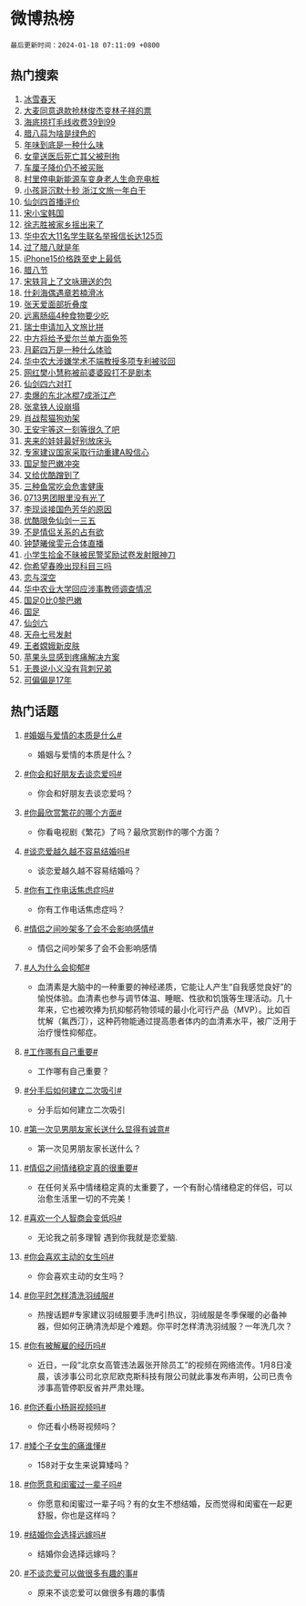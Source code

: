 # 微博热榜

`最后更新时间：2024-01-18 07:11:09 +0800`

## 热门搜索

1. [冰雪春天](https://m.weibo.cn/search?containerid=100103type%3D1%26t%3D10%26q%3D%23%E5%86%B0%E9%9B%AA%E6%98%A5%E5%A4%A9%23&stream_entry_id=51&isnewpage=1&extparam=seat%3D1%26filter_type%3Drealtimehot%26c_type%3D51%26dgr%3D0%26q%3D%2523%25E5%2586%25B0%25E9%259B%25AA%25E6%2598%25A5%25E5%25A4%25A9%2523%26cate%3D10103%26stream_entry_id%3D51%26pos%3D0%26display_time%3D1705533068%26pre_seqid%3D1705533068272011445176)
1. [大麦同意退款抢林俊杰变林子祥的票](https://m.weibo.cn/search?containerid=100103type%3D1%26t%3D10%26q%3D%23%E5%A4%A7%E9%BA%A6%E5%90%8C%E6%84%8F%E9%80%80%E6%AC%BE%E6%8A%A2%E6%9E%97%E4%BF%8A%E6%9D%B0%E5%8F%98%E6%9E%97%E5%AD%90%E7%A5%A5%E7%9A%84%E7%A5%A8%23&stream_entry_id=31&isnewpage=1&extparam=seat%3D1%26filter_type%3Drealtimehot%26band_rank%3D1%26dgr%3D0%26pos%3D0%26realpos%3D1%26c_type%3D31%26q%3D%2523%25E5%25A4%25A7%25E9%25BA%25A6%25E5%2590%258C%25E6%2584%258F%25E9%2580%2580%25E6%25AC%25BE%25E6%258A%25A2%25E6%259E%2597%25E4%25BF%258A%25E6%259D%25B0%25E5%258F%2598%25E6%259E%2597%25E5%25AD%2590%25E7%25A5%25A5%25E7%259A%2584%25E7%25A5%25A8%2523%26stream_entry_id%3D31%26cate%3D5001%26lcate%3D5001%26flag%3D2%26display_time%3D1705533068%26pre_seqid%3D1705533068272011445176)
1. [海底捞打毛线收费39到99](https://m.weibo.cn/search?containerid=100103type%3D1%26t%3D10%26q%3D%23%E6%B5%B7%E5%BA%95%E6%8D%9E%E6%89%93%E6%AF%9B%E7%BA%BF%E6%94%B6%E8%B4%B939%E5%88%B099%23&stream_entry_id=31&isnewpage=1&extparam=seat%3D1%26filter_type%3Drealtimehot%26band_rank%3D2%26dgr%3D0%26pos%3D1%26realpos%3D2%26c_type%3D31%26q%3D%2523%25E6%25B5%25B7%25E5%25BA%2595%25E6%258D%259E%25E6%2589%2593%25E6%25AF%259B%25E7%25BA%25BF%25E6%2594%25B6%25E8%25B4%25B939%25E5%2588%25B099%2523%26stream_entry_id%3D31%26cate%3D5001%26lcate%3D5001%26flag%3D2%26display_time%3D1705533068%26pre_seqid%3D1705533068272011445176)
1. [腊八蒜为啥是绿色的](https://m.weibo.cn/search?containerid=100103type%3D1%26t%3D10%26q%3D%23%E8%85%8A%E5%85%AB%E8%92%9C%E4%B8%BA%E5%95%A5%E6%98%AF%E7%BB%BF%E8%89%B2%E7%9A%84%23&stream_entry_id=31&isnewpage=1&extparam=seat%3D1%26filter_type%3Drealtimehot%26band_rank%3D3%26dgr%3D0%26pos%3D2%26realpos%3D3%26c_type%3D31%26q%3D%2523%25E8%2585%258A%25E5%2585%25AB%25E8%2592%259C%25E4%25B8%25BA%25E5%2595%25A5%25E6%2598%25AF%25E7%25BB%25BF%25E8%2589%25B2%25E7%259A%2584%2523%26stream_entry_id%3D31%26cate%3D5001%26lcate%3D5001%26flag%3D0%26display_time%3D1705533068%26pre_seqid%3D1705533068272011445176)
1. [年味到底是一种什么味](https://m.weibo.cn/search?containerid=100103type%3D1%26t%3D10%26q%3D%23%E5%B9%B4%E5%91%B3%E5%88%B0%E5%BA%95%E6%98%AF%E4%B8%80%E7%A7%8D%E4%BB%80%E4%B9%88%E5%91%B3%23&stream_entry_id=31&isnewpage=1&extparam=seat%3D1%26filter_type%3Drealtimehot%26band_rank%3D4%26dgr%3D0%26is_ad_pos%3D1%26pos%3D3%26c_type%3D31%26adid%3D219254%26topic_ad%3D1%26stream_entry_id%3D31%26cate%3D5001%26lcate%3D5001%26q%3D%2523%25E5%25B9%25B4%25E5%2591%25B3%25E5%2588%25B0%25E5%25BA%2595%25E6%2598%25AF%25E4%25B8%2580%25E7%25A7%258D%25E4%25BB%2580%25E4%25B9%2588%25E5%2591%25B3%2523%26display_time%3D1705533068%26pre_seqid%3D1705533068272011445176)
1. [女童送医后死亡其父被刑拘](https://m.weibo.cn/search?containerid=100103type%3D1%26t%3D10%26q%3D%23%E5%A5%B3%E7%AB%A5%E9%80%81%E5%8C%BB%E5%90%8E%E6%AD%BB%E4%BA%A1%E5%85%B6%E7%88%B6%E8%A2%AB%E5%88%91%E6%8B%98%23&stream_entry_id=31&isnewpage=1&extparam=seat%3D1%26filter_type%3Drealtimehot%26band_rank%3D4%26dgr%3D0%26pos%3D4%26realpos%3D4%26c_type%3D31%26q%3D%2523%25E5%25A5%25B3%25E7%25AB%25A5%25E9%2580%2581%25E5%258C%25BB%25E5%2590%258E%25E6%25AD%25BB%25E4%25BA%25A1%25E5%2585%25B6%25E7%2588%25B6%25E8%25A2%25AB%25E5%2588%2591%25E6%258B%2598%2523%26stream_entry_id%3D31%26cate%3D5001%26lcate%3D5001%26flag%3D2%26display_time%3D1705533068%26pre_seqid%3D1705533068272011445176)
1. [车厘子降价仍不被买账](https://m.weibo.cn/search?containerid=100103type%3D1%26t%3D10%26q%3D%23%E8%BD%A6%E5%8E%98%E5%AD%90%E9%99%8D%E4%BB%B7%E4%BB%8D%E4%B8%8D%E8%A2%AB%E4%B9%B0%E8%B4%A6%23&stream_entry_id=31&isnewpage=1&extparam=seat%3D1%26filter_type%3Drealtimehot%26band_rank%3D5%26dgr%3D0%26pos%3D5%26realpos%3D5%26c_type%3D31%26q%3D%2523%25E8%25BD%25A6%25E5%258E%2598%25E5%25AD%2590%25E9%2599%258D%25E4%25BB%25B7%25E4%25BB%258D%25E4%25B8%258D%25E8%25A2%25AB%25E4%25B9%25B0%25E8%25B4%25A6%2523%26stream_entry_id%3D31%26cate%3D5001%26lcate%3D5001%26flag%3D2%26display_time%3D1705533068%26pre_seqid%3D1705533068272011445176)
1. [村里停电新能源车变身老人生命充电桩](https://m.weibo.cn/search?containerid=100103type%3D1%26t%3D10%26q%3D%23%E6%9D%91%E9%87%8C%E5%81%9C%E7%94%B5%E6%96%B0%E8%83%BD%E6%BA%90%E8%BD%A6%E5%8F%98%E8%BA%AB%E8%80%81%E4%BA%BA%E7%94%9F%E5%91%BD%E5%85%85%E7%94%B5%E6%A1%A9%23&stream_entry_id=31&isnewpage=1&extparam=seat%3D1%26filter_type%3Drealtimehot%26band_rank%3D6%26dgr%3D0%26pos%3D6%26realpos%3D6%26c_type%3D31%26q%3D%2523%25E6%259D%2591%25E9%2587%258C%25E5%2581%259C%25E7%2594%25B5%25E6%2596%25B0%25E8%2583%25BD%25E6%25BA%2590%25E8%25BD%25A6%25E5%258F%2598%25E8%25BA%25AB%25E8%2580%2581%25E4%25BA%25BA%25E7%2594%259F%25E5%2591%25BD%25E5%2585%2585%25E7%2594%25B5%25E6%25A1%25A9%2523%26stream_entry_id%3D31%26cate%3D5001%26lcate%3D5001%26flag%3D32768%26display_time%3D1705533068%26pre_seqid%3D1705533068272011445176)
1. [小孩哥沉默十秒 浙江文旅一年白干](https://m.weibo.cn/search?containerid=100103type%3D1%26t%3D10%26q%3D%E5%B0%8F%E5%AD%A9%E5%93%A5%E6%B2%89%E9%BB%98%E5%8D%81%E7%A7%92+%E6%B5%99%E6%B1%9F%E6%96%87%E6%97%85%E4%B8%80%E5%B9%B4%E7%99%BD%E5%B9%B2&stream_entry_id=31&isnewpage=1&extparam=seat%3D1%26filter_type%3Drealtimehot%26band_rank%3D7%26dgr%3D0%26pos%3D7%26realpos%3D7%26c_type%3D31%26q%3D%25E5%25B0%258F%25E5%25AD%25A9%25E5%2593%25A5%25E6%25B2%2589%25E9%25BB%2598%25E5%258D%2581%25E7%25A7%2592%2520%25E6%25B5%2599%25E6%25B1%259F%25E6%2596%2587%25E6%2597%2585%25E4%25B8%2580%25E5%25B9%25B4%25E7%2599%25BD%25E5%25B9%25B2%26stream_entry_id%3D31%26cate%3D5001%26lcate%3D5001%26flag%3D16%26display_time%3D1705533068%26pre_seqid%3D1705533068272011445176)
1. [仙剑四首播评价](https://m.weibo.cn/search?containerid=100103type%3D1%26t%3D10%26q%3D%E4%BB%99%E5%89%91%E5%9B%9B%E9%A6%96%E6%92%AD%E8%AF%84%E4%BB%B7&stream_entry_id=31&isnewpage=1&extparam=seat%3D1%26filter_type%3Drealtimehot%26band_rank%3D8%26dgr%3D0%26pos%3D8%26realpos%3D8%26c_type%3D31%26q%3D%25E4%25BB%2599%25E5%2589%2591%25E5%259B%259B%25E9%25A6%2596%25E6%2592%25AD%25E8%25AF%2584%25E4%25BB%25B7%26stream_entry_id%3D31%26cate%3D5001%26lcate%3D5001%26flag%3D2%26display_time%3D1705533068%26pre_seqid%3D1705533068272011445176)
1. [宋小宝韩国](https://m.weibo.cn/search?containerid=100103type%3D1%26t%3D10%26q%3D%E5%AE%8B%E5%B0%8F%E5%AE%9D%E9%9F%A9%E5%9B%BD&stream_entry_id=31&isnewpage=1&extparam=seat%3D1%26filter_type%3Drealtimehot%26band_rank%3D9%26dgr%3D0%26pos%3D9%26realpos%3D9%26c_type%3D31%26q%3D%25E5%25AE%258B%25E5%25B0%258F%25E5%25AE%259D%25E9%259F%25A9%25E5%259B%25BD%26stream_entry_id%3D31%26cate%3D5001%26lcate%3D5001%26flag%3D2%26display_time%3D1705533068%26pre_seqid%3D1705533068272011445176)
1. [徐志胜被家乡摇出来了](https://m.weibo.cn/search?containerid=100103type%3D1%26t%3D10%26q%3D%23%E5%BE%90%E5%BF%97%E8%83%9C%E8%A2%AB%E5%AE%B6%E4%B9%A1%E6%91%87%E5%87%BA%E6%9D%A5%E4%BA%86%23&stream_entry_id=31&isnewpage=1&extparam=seat%3D1%26filter_type%3Drealtimehot%26band_rank%3D10%26dgr%3D0%26pos%3D10%26realpos%3D10%26c_type%3D31%26q%3D%2523%25E5%25BE%2590%25E5%25BF%2597%25E8%2583%259C%25E8%25A2%25AB%25E5%25AE%25B6%25E4%25B9%25A1%25E6%2591%2587%25E5%2587%25BA%25E6%259D%25A5%25E4%25BA%2586%2523%26stream_entry_id%3D31%26cate%3D5001%26lcate%3D5001%26flag%3D32768%26display_time%3D1705533068%26pre_seqid%3D1705533068272011445176)
1. [华中农大11名学生联名举报信长达125页](https://m.weibo.cn/search?containerid=100103type%3D1%26t%3D10%26q%3D%23%E5%8D%8E%E4%B8%AD%E5%86%9C%E5%A4%A711%E5%90%8D%E5%AD%A6%E7%94%9F%E8%81%94%E5%90%8D%E4%B8%BE%E6%8A%A5%E4%BF%A1%E9%95%BF%E8%BE%BE125%E9%A1%B5%23&stream_entry_id=31&isnewpage=1&extparam=seat%3D1%26filter_type%3Drealtimehot%26band_rank%3D11%26dgr%3D0%26pos%3D11%26realpos%3D11%26c_type%3D31%26q%3D%2523%25E5%258D%258E%25E4%25B8%25AD%25E5%2586%259C%25E5%25A4%25A711%25E5%2590%258D%25E5%25AD%25A6%25E7%2594%259F%25E8%2581%2594%25E5%2590%258D%25E4%25B8%25BE%25E6%258A%25A5%25E4%25BF%25A1%25E9%2595%25BF%25E8%25BE%25BE125%25E9%25A1%25B5%2523%26stream_entry_id%3D31%26cate%3D5001%26lcate%3D5001%26flag%3D2%26display_time%3D1705533068%26pre_seqid%3D1705533068272011445176)
1. [过了腊八就是年](https://m.weibo.cn/search?containerid=100103type%3D1%26t%3D10%26q%3D%23%E8%BF%87%E4%BA%86%E8%85%8A%E5%85%AB%E5%B0%B1%E6%98%AF%E5%B9%B4%23&stream_entry_id=31&isnewpage=1&extparam=seat%3D1%26filter_type%3Drealtimehot%26band_rank%3D12%26dgr%3D0%26pos%3D12%26realpos%3D12%26c_type%3D31%26q%3D%2523%25E8%25BF%2587%25E4%25BA%2586%25E8%2585%258A%25E5%2585%25AB%25E5%25B0%25B1%25E6%2598%25AF%25E5%25B9%25B4%2523%26stream_entry_id%3D31%26cate%3D5001%26lcate%3D5001%26flag%3D1%26display_time%3D1705533068%26pre_seqid%3D1705533068272011445176)
1. [iPhone15价格跌至史上最低](https://m.weibo.cn/search?containerid=100103type%3D1%26t%3D10%26q%3D%23iPhone15%E4%BB%B7%E6%A0%BC%E8%B7%8C%E8%87%B3%E5%8F%B2%E4%B8%8A%E6%9C%80%E4%BD%8E%23&stream_entry_id=31&isnewpage=1&extparam=seat%3D1%26filter_type%3Drealtimehot%26band_rank%3D13%26dgr%3D0%26pos%3D13%26realpos%3D13%26c_type%3D31%26q%3D%2523iPhone15%25E4%25BB%25B7%25E6%25A0%25BC%25E8%25B7%258C%25E8%2587%25B3%25E5%258F%25B2%25E4%25B8%258A%25E6%259C%2580%25E4%25BD%258E%2523%26stream_entry_id%3D31%26cate%3D5001%26lcate%3D5001%26flag%3D0%26display_time%3D1705533068%26pre_seqid%3D1705533068272011445176)
1. [腊八节](https://m.weibo.cn/search?containerid=100103type%3D1%26t%3D10%26q%3D%23%E8%85%8A%E5%85%AB%E8%8A%82%23&stream_entry_id=31&isnewpage=1&extparam=seat%3D1%26filter_type%3Drealtimehot%26band_rank%3D14%26dgr%3D0%26pos%3D14%26realpos%3D14%26c_type%3D31%26q%3D%2523%25E8%2585%258A%25E5%2585%25AB%25E8%258A%2582%2523%26stream_entry_id%3D31%26cate%3D5001%26lcate%3D5001%26flag%3D1%26display_time%3D1705533068%26pre_seqid%3D1705533068272011445176)
1. [宋轶背上了文咏珊送的包](https://m.weibo.cn/search?containerid=100103type%3D1%26t%3D10%26q%3D%23%E5%AE%8B%E8%BD%B6%E8%83%8C%E4%B8%8A%E4%BA%86%E6%96%87%E5%92%8F%E7%8F%8A%E9%80%81%E7%9A%84%E5%8C%85%23&stream_entry_id=31&isnewpage=1&extparam=seat%3D1%26filter_type%3Drealtimehot%26band_rank%3D15%26dgr%3D0%26pos%3D15%26realpos%3D15%26c_type%3D31%26q%3D%2523%25E5%25AE%258B%25E8%25BD%25B6%25E8%2583%258C%25E4%25B8%258A%25E4%25BA%2586%25E6%2596%2587%25E5%2592%258F%25E7%258F%258A%25E9%2580%2581%25E7%259A%2584%25E5%258C%2585%2523%26stream_entry_id%3D31%26cate%3D5001%26lcate%3D5001%26flag%3D2%26display_time%3D1705533068%26pre_seqid%3D1705533068272011445176)
1. [什刹海偶遇章若楠滑冰](https://m.weibo.cn/search?containerid=100103type%3D1%26t%3D10%26q%3D%23%E4%BB%80%E5%88%B9%E6%B5%B7%E5%81%B6%E9%81%87%E7%AB%A0%E8%8B%A5%E6%A5%A0%E6%BB%91%E5%86%B0%23&stream_entry_id=31&isnewpage=1&extparam=seat%3D1%26filter_type%3Drealtimehot%26band_rank%3D16%26dgr%3D0%26pos%3D16%26realpos%3D16%26c_type%3D31%26q%3D%2523%25E4%25BB%2580%25E5%2588%25B9%25E6%25B5%25B7%25E5%2581%25B6%25E9%2581%2587%25E7%25AB%25A0%25E8%258B%25A5%25E6%25A5%25A0%25E6%25BB%2591%25E5%2586%25B0%2523%26stream_entry_id%3D31%26cate%3D5001%26lcate%3D5001%26flag%3D2%26display_time%3D1705533068%26pre_seqid%3D1705533068272011445176)
1. [张天爱面部折叠度](https://m.weibo.cn/search?containerid=100103type%3D1%26t%3D10%26q%3D%23%E5%BC%A0%E5%A4%A9%E7%88%B1%E9%9D%A2%E9%83%A8%E6%8A%98%E5%8F%A0%E5%BA%A6%23&stream_entry_id=31&isnewpage=1&extparam=seat%3D1%26filter_type%3Drealtimehot%26band_rank%3D17%26dgr%3D0%26pos%3D17%26realpos%3D17%26c_type%3D31%26q%3D%2523%25E5%25BC%25A0%25E5%25A4%25A9%25E7%2588%25B1%25E9%259D%25A2%25E9%2583%25A8%25E6%258A%2598%25E5%258F%25A0%25E5%25BA%25A6%2523%26stream_entry_id%3D31%26cate%3D5001%26lcate%3D5001%26flag%3D2%26display_time%3D1705533068%26pre_seqid%3D1705533068272011445176)
1. [远离肠癌4种食物要少吃](https://m.weibo.cn/search?containerid=100103type%3D1%26t%3D10%26q%3D%23%E8%BF%9C%E7%A6%BB%E8%82%A0%E7%99%8C4%E7%A7%8D%E9%A3%9F%E7%89%A9%E8%A6%81%E5%B0%91%E5%90%83%23&stream_entry_id=31&isnewpage=1&extparam=seat%3D1%26filter_type%3Drealtimehot%26band_rank%3D18%26dgr%3D0%26pos%3D18%26realpos%3D18%26c_type%3D31%26q%3D%2523%25E8%25BF%259C%25E7%25A6%25BB%25E8%2582%25A0%25E7%2599%258C4%25E7%25A7%258D%25E9%25A3%259F%25E7%2589%25A9%25E8%25A6%2581%25E5%25B0%2591%25E5%2590%2583%2523%26stream_entry_id%3D31%26cate%3D5001%26lcate%3D5001%26flag%3D0%26display_time%3D1705533068%26pre_seqid%3D1705533068272011445176)
1. [瑞士申请加入文旅比拼](https://m.weibo.cn/search?containerid=100103type%3D1%26t%3D10%26q%3D%23%E7%91%9E%E5%A3%AB%E7%94%B3%E8%AF%B7%E5%8A%A0%E5%85%A5%E6%96%87%E6%97%85%E6%AF%94%E6%8B%BC%23&stream_entry_id=31&isnewpage=1&extparam=seat%3D1%26filter_type%3Drealtimehot%26band_rank%3D19%26dgr%3D0%26pos%3D19%26realpos%3D19%26c_type%3D31%26q%3D%2523%25E7%2591%259E%25E5%25A3%25AB%25E7%2594%25B3%25E8%25AF%25B7%25E5%258A%25A0%25E5%2585%25A5%25E6%2596%2587%25E6%2597%2585%25E6%25AF%2594%25E6%258B%25BC%2523%26stream_entry_id%3D31%26cate%3D5001%26lcate%3D5001%26flag%3D1%26display_time%3D1705533068%26pre_seqid%3D1705533068272011445176)
1. [中方将给予爱尔兰单方面免签](https://m.weibo.cn/search?containerid=100103type%3D1%26t%3D10%26q%3D%23%E4%B8%AD%E6%96%B9%E5%B0%86%E7%BB%99%E4%BA%88%E7%88%B1%E5%B0%94%E5%85%B0%E5%8D%95%E6%96%B9%E9%9D%A2%E5%85%8D%E7%AD%BE%23&stream_entry_id=31&isnewpage=1&extparam=seat%3D1%26filter_type%3Drealtimehot%26band_rank%3D20%26dgr%3D0%26pos%3D20%26realpos%3D20%26c_type%3D31%26q%3D%2523%25E4%25B8%25AD%25E6%2596%25B9%25E5%25B0%2586%25E7%25BB%2599%25E4%25BA%2588%25E7%2588%25B1%25E5%25B0%2594%25E5%2585%25B0%25E5%258D%2595%25E6%2596%25B9%25E9%259D%25A2%25E5%2585%258D%25E7%25AD%25BE%2523%26stream_entry_id%3D31%26cate%3D5001%26lcate%3D5001%26flag%3D0%26display_time%3D1705533068%26pre_seqid%3D1705533068272011445176)
1. [月薪四万是一种什么体验](https://m.weibo.cn/search?containerid=100103type%3D1%26t%3D10%26q%3D%23%E6%9C%88%E8%96%AA%E5%9B%9B%E4%B8%87%E6%98%AF%E4%B8%80%E7%A7%8D%E4%BB%80%E4%B9%88%E4%BD%93%E9%AA%8C%23&stream_entry_id=31&isnewpage=1&extparam=seat%3D1%26filter_type%3Drealtimehot%26band_rank%3D21%26dgr%3D0%26pos%3D21%26realpos%3D21%26c_type%3D31%26q%3D%2523%25E6%259C%2588%25E8%2596%25AA%25E5%259B%259B%25E4%25B8%2587%25E6%2598%25AF%25E4%25B8%2580%25E7%25A7%258D%25E4%25BB%2580%25E4%25B9%2588%25E4%25BD%2593%25E9%25AA%258C%2523%26stream_entry_id%3D31%26cate%3D5001%26lcate%3D5001%26flag%3D0%26display_time%3D1705533068%26pre_seqid%3D1705533068272011445176)
1. [华中农大涉嫌学术不端教授多项专利被驳回](https://m.weibo.cn/search?containerid=100103type%3D1%26t%3D10%26q%3D%23%E5%8D%8E%E4%B8%AD%E5%86%9C%E5%A4%A7%E6%B6%89%E5%AB%8C%E5%AD%A6%E6%9C%AF%E4%B8%8D%E7%AB%AF%E6%95%99%E6%8E%88%E5%A4%9A%E9%A1%B9%E4%B8%93%E5%88%A9%E8%A2%AB%E9%A9%B3%E5%9B%9E%23&stream_entry_id=31&isnewpage=1&extparam=seat%3D1%26filter_type%3Drealtimehot%26band_rank%3D22%26dgr%3D0%26pos%3D22%26realpos%3D22%26c_type%3D31%26q%3D%2523%25E5%258D%258E%25E4%25B8%25AD%25E5%2586%259C%25E5%25A4%25A7%25E6%25B6%2589%25E5%25AB%258C%25E5%25AD%25A6%25E6%259C%25AF%25E4%25B8%258D%25E7%25AB%25AF%25E6%2595%2599%25E6%258E%2588%25E5%25A4%259A%25E9%25A1%25B9%25E4%25B8%2593%25E5%2588%25A9%25E8%25A2%25AB%25E9%25A9%25B3%25E5%259B%259E%2523%26stream_entry_id%3D31%26cate%3D5001%26lcate%3D5001%26flag%3D0%26display_time%3D1705533068%26pre_seqid%3D1705533068272011445176)
1. [网红樊小慧称被前婆婆殴打不是剧本](https://m.weibo.cn/search?containerid=100103type%3D1%26t%3D10%26q%3D%23%E7%BD%91%E7%BA%A2%E6%A8%8A%E5%B0%8F%E6%85%A7%E7%A7%B0%E8%A2%AB%E5%89%8D%E5%A9%86%E5%A9%86%E6%AE%B4%E6%89%93%E4%B8%8D%E6%98%AF%E5%89%A7%E6%9C%AC%23&stream_entry_id=31&isnewpage=1&extparam=seat%3D1%26filter_type%3Drealtimehot%26band_rank%3D23%26dgr%3D0%26pos%3D23%26realpos%3D23%26c_type%3D31%26q%3D%2523%25E7%25BD%2591%25E7%25BA%25A2%25E6%25A8%258A%25E5%25B0%258F%25E6%2585%25A7%25E7%25A7%25B0%25E8%25A2%25AB%25E5%2589%258D%25E5%25A9%2586%25E5%25A9%2586%25E6%25AE%25B4%25E6%2589%2593%25E4%25B8%258D%25E6%2598%25AF%25E5%2589%25A7%25E6%259C%25AC%2523%26stream_entry_id%3D31%26cate%3D5001%26lcate%3D5001%26flag%3D0%26display_time%3D1705533068%26pre_seqid%3D1705533068272011445176)
1. [仙剑四六对打](https://m.weibo.cn/search?containerid=100103type%3D1%26t%3D10%26q%3D%E4%BB%99%E5%89%91%E5%9B%9B%E5%85%AD%E5%AF%B9%E6%89%93&stream_entry_id=31&isnewpage=1&extparam=seat%3D1%26filter_type%3Drealtimehot%26band_rank%3D24%26dgr%3D0%26pos%3D24%26realpos%3D24%26c_type%3D31%26q%3D%25E4%25BB%2599%25E5%2589%2591%25E5%259B%259B%25E5%2585%25AD%25E5%25AF%25B9%25E6%2589%2593%26stream_entry_id%3D31%26cate%3D5001%26lcate%3D5001%26flag%3D0%26display_time%3D1705533068%26pre_seqid%3D1705533068272011445176)
1. [卖爆的东北冰棍7成浙江产](https://m.weibo.cn/search?containerid=100103type%3D1%26t%3D10%26q%3D%23%E5%8D%96%E7%88%86%E7%9A%84%E4%B8%9C%E5%8C%97%E5%86%B0%E6%A3%8D7%E6%88%90%E6%B5%99%E6%B1%9F%E4%BA%A7%23&stream_entry_id=31&isnewpage=1&extparam=seat%3D1%26filter_type%3Drealtimehot%26band_rank%3D25%26dgr%3D0%26pos%3D25%26realpos%3D25%26c_type%3D31%26q%3D%2523%25E5%258D%2596%25E7%2588%2586%25E7%259A%2584%25E4%25B8%259C%25E5%258C%2597%25E5%2586%25B0%25E6%25A3%258D7%25E6%2588%2590%25E6%25B5%2599%25E6%25B1%259F%25E4%25BA%25A7%2523%26stream_entry_id%3D31%26cate%3D5001%26lcate%3D5001%26flag%3D1%26display_time%3D1705533068%26pre_seqid%3D1705533068272011445176)
1. [张拿铁人设崩塌](https://m.weibo.cn/search?containerid=100103type%3D1%26t%3D10%26q%3D%E5%BC%A0%E6%8B%BF%E9%93%81%E4%BA%BA%E8%AE%BE%E5%B4%A9%E5%A1%8C&stream_entry_id=31&isnewpage=1&extparam=seat%3D1%26filter_type%3Drealtimehot%26band_rank%3D26%26dgr%3D0%26pos%3D26%26realpos%3D26%26c_type%3D31%26q%3D%25E5%25BC%25A0%25E6%258B%25BF%25E9%2593%2581%25E4%25BA%25BA%25E8%25AE%25BE%25E5%25B4%25A9%25E5%25A1%258C%26stream_entry_id%3D31%26cate%3D5001%26lcate%3D5001%26flag%3D0%26display_time%3D1705533068%26pre_seqid%3D1705533068272011445176)
1. [肖战帮猫狗劝架](https://m.weibo.cn/search?containerid=100103type%3D1%26t%3D10%26q%3D%23%E8%82%96%E6%88%98%E5%B8%AE%E7%8C%AB%E7%8B%97%E5%8A%9D%E6%9E%B6%23&stream_entry_id=31&isnewpage=1&extparam=seat%3D1%26filter_type%3Drealtimehot%26band_rank%3D27%26dgr%3D0%26pos%3D27%26realpos%3D27%26c_type%3D31%26q%3D%2523%25E8%2582%2596%25E6%2588%2598%25E5%25B8%25AE%25E7%258C%25AB%25E7%258B%2597%25E5%258A%259D%25E6%259E%25B6%2523%26stream_entry_id%3D31%26cate%3D5001%26lcate%3D5001%26flag%3D0%26display_time%3D1705533068%26pre_seqid%3D1705533068272011445176)
1. [王安宇等这一刻等很久了吧](https://m.weibo.cn/search?containerid=100103type%3D1%26t%3D10%26q%3D%E7%8E%8B%E5%AE%89%E5%AE%87%E7%AD%89%E8%BF%99%E4%B8%80%E5%88%BB%E7%AD%89%E5%BE%88%E4%B9%85%E4%BA%86%E5%90%A7&stream_entry_id=31&isnewpage=1&extparam=seat%3D1%26filter_type%3Drealtimehot%26band_rank%3D28%26dgr%3D0%26pos%3D28%26realpos%3D28%26c_type%3D31%26q%3D%25E7%258E%258B%25E5%25AE%2589%25E5%25AE%2587%25E7%25AD%2589%25E8%25BF%2599%25E4%25B8%2580%25E5%2588%25BB%25E7%25AD%2589%25E5%25BE%2588%25E4%25B9%2585%25E4%25BA%2586%25E5%2590%25A7%26stream_entry_id%3D31%26cate%3D5001%26lcate%3D5001%26flag%3D0%26display_time%3D1705533068%26pre_seqid%3D1705533068272011445176)
1. [夹来的娃娃最好别放床头](https://m.weibo.cn/search?containerid=100103type%3D1%26t%3D10%26q%3D%23%E5%A4%B9%E6%9D%A5%E7%9A%84%E5%A8%83%E5%A8%83%E6%9C%80%E5%A5%BD%E5%88%AB%E6%94%BE%E5%BA%8A%E5%A4%B4%23&stream_entry_id=31&isnewpage=1&extparam=seat%3D1%26filter_type%3Drealtimehot%26band_rank%3D29%26dgr%3D0%26pos%3D29%26realpos%3D29%26c_type%3D31%26q%3D%2523%25E5%25A4%25B9%25E6%259D%25A5%25E7%259A%2584%25E5%25A8%2583%25E5%25A8%2583%25E6%259C%2580%25E5%25A5%25BD%25E5%2588%25AB%25E6%2594%25BE%25E5%25BA%258A%25E5%25A4%25B4%2523%26stream_entry_id%3D31%26cate%3D5001%26lcate%3D5001%26flag%3D0%26display_time%3D1705533068%26pre_seqid%3D1705533068272011445176)
1. [专家建议国家采取行动重建A股信心](https://m.weibo.cn/search?containerid=100103type%3D1%26t%3D10%26q%3D%23%E4%B8%93%E5%AE%B6%E5%BB%BA%E8%AE%AE%E5%9B%BD%E5%AE%B6%E9%87%87%E5%8F%96%E8%A1%8C%E5%8A%A8%E9%87%8D%E5%BB%BAA%E8%82%A1%E4%BF%A1%E5%BF%83%23&stream_entry_id=31&isnewpage=1&extparam=seat%3D1%26filter_type%3Drealtimehot%26band_rank%3D30%26dgr%3D0%26pos%3D30%26realpos%3D30%26c_type%3D31%26q%3D%2523%25E4%25B8%2593%25E5%25AE%25B6%25E5%25BB%25BA%25E8%25AE%25AE%25E5%259B%25BD%25E5%25AE%25B6%25E9%2587%2587%25E5%258F%2596%25E8%25A1%258C%25E5%258A%25A8%25E9%2587%258D%25E5%25BB%25BAA%25E8%2582%25A1%25E4%25BF%25A1%25E5%25BF%2583%2523%26stream_entry_id%3D31%26cate%3D5001%26lcate%3D5001%26flag%3D1%26display_time%3D1705533068%26pre_seqid%3D1705533068272011445176)
1. [国足黎巴嫩冲突](https://m.weibo.cn/search?containerid=100103type%3D1%26t%3D10%26q%3D%E5%9B%BD%E8%B6%B3%E9%BB%8E%E5%B7%B4%E5%AB%A9%E5%86%B2%E7%AA%81&stream_entry_id=31&isnewpage=1&extparam=seat%3D1%26filter_type%3Drealtimehot%26band_rank%3D31%26dgr%3D0%26pos%3D31%26realpos%3D31%26c_type%3D31%26q%3D%25E5%259B%25BD%25E8%25B6%25B3%25E9%25BB%258E%25E5%25B7%25B4%25E5%25AB%25A9%25E5%2586%25B2%25E7%25AA%2581%26stream_entry_id%3D31%26cate%3D5001%26lcate%3D5001%26flag%3D0%26display_time%3D1705533068%26pre_seqid%3D1705533068272011445176)
1. [又给优酷蹭到了](https://m.weibo.cn/search?containerid=100103type%3D1%26t%3D10%26q%3D%E5%8F%88%E7%BB%99%E4%BC%98%E9%85%B7%E8%B9%AD%E5%88%B0%E4%BA%86&stream_entry_id=31&isnewpage=1&extparam=seat%3D1%26filter_type%3Drealtimehot%26band_rank%3D32%26dgr%3D0%26pos%3D32%26realpos%3D32%26c_type%3D31%26q%3D%25E5%258F%2588%25E7%25BB%2599%25E4%25BC%2598%25E9%2585%25B7%25E8%25B9%25AD%25E5%2588%25B0%25E4%25BA%2586%26stream_entry_id%3D31%26cate%3D5001%26lcate%3D5001%26flag%3D0%26display_time%3D1705533068%26pre_seqid%3D1705533068272011445176)
1. [三种鱼常吃会危害健康](https://m.weibo.cn/search?containerid=100103type%3D1%26t%3D10%26q%3D%E4%B8%89%E7%A7%8D%E9%B1%BC%E5%B8%B8%E5%90%83%E4%BC%9A%E5%8D%B1%E5%AE%B3%E5%81%A5%E5%BA%B7&stream_entry_id=31&isnewpage=1&extparam=seat%3D1%26filter_type%3Drealtimehot%26band_rank%3D33%26dgr%3D0%26pos%3D33%26realpos%3D33%26c_type%3D31%26q%3D%25E4%25B8%2589%25E7%25A7%258D%25E9%25B1%25BC%25E5%25B8%25B8%25E5%2590%2583%25E4%25BC%259A%25E5%258D%25B1%25E5%25AE%25B3%25E5%2581%25A5%25E5%25BA%25B7%26stream_entry_id%3D31%26cate%3D5001%26lcate%3D5001%26flag%3D0%26display_time%3D1705533068%26pre_seqid%3D1705533068272011445176)
1. [0713男团眼里没有光了](https://m.weibo.cn/search?containerid=100103type%3D1%26t%3D10%26q%3D%230713%E7%94%B7%E5%9B%A2%E7%9C%BC%E9%87%8C%E6%B2%A1%E6%9C%89%E5%85%89%E4%BA%86%23&stream_entry_id=31&isnewpage=1&extparam=seat%3D1%26filter_type%3Drealtimehot%26band_rank%3D34%26dgr%3D0%26pos%3D34%26realpos%3D34%26c_type%3D31%26q%3D%25230713%25E7%2594%25B7%25E5%259B%25A2%25E7%259C%25BC%25E9%2587%258C%25E6%25B2%25A1%25E6%259C%2589%25E5%2585%2589%25E4%25BA%2586%2523%26stream_entry_id%3D31%26cate%3D5001%26lcate%3D5001%26flag%3D0%26display_time%3D1705533068%26pre_seqid%3D1705533068272011445176)
1. [李现谈接国色芳华的原因](https://m.weibo.cn/search?containerid=100103type%3D1%26t%3D10%26q%3D%E6%9D%8E%E7%8E%B0%E8%B0%88%E6%8E%A5%E5%9B%BD%E8%89%B2%E8%8A%B3%E5%8D%8E%E7%9A%84%E5%8E%9F%E5%9B%A0&stream_entry_id=31&isnewpage=1&extparam=seat%3D1%26filter_type%3Drealtimehot%26band_rank%3D35%26dgr%3D0%26pos%3D35%26realpos%3D35%26c_type%3D31%26q%3D%25E6%259D%258E%25E7%258E%25B0%25E8%25B0%2588%25E6%258E%25A5%25E5%259B%25BD%25E8%2589%25B2%25E8%258A%25B3%25E5%258D%258E%25E7%259A%2584%25E5%258E%259F%25E5%259B%25A0%26stream_entry_id%3D31%26cate%3D5001%26lcate%3D5001%26flag%3D0%26display_time%3D1705533068%26pre_seqid%3D1705533068272011445176)
1. [优酷限免仙剑一三五](https://m.weibo.cn/search?containerid=100103type%3D1%26t%3D10%26q%3D%23%E4%BC%98%E9%85%B7%E9%99%90%E5%85%8D%E4%BB%99%E5%89%91%E4%B8%80%E4%B8%89%E4%BA%94%23&stream_entry_id=31&isnewpage=1&extparam=seat%3D1%26filter_type%3Drealtimehot%26band_rank%3D36%26dgr%3D0%26pos%3D36%26realpos%3D36%26c_type%3D31%26q%3D%2523%25E4%25BC%2598%25E9%2585%25B7%25E9%2599%2590%25E5%2585%258D%25E4%25BB%2599%25E5%2589%2591%25E4%25B8%2580%25E4%25B8%2589%25E4%25BA%2594%2523%26stream_entry_id%3D31%26cate%3D5001%26lcate%3D5001%26flag%3D0%26display_time%3D1705533068%26pre_seqid%3D1705533068272011445176)
1. [不是情侣关系的占有欲](https://m.weibo.cn/search?containerid=100103type%3D1%26t%3D10%26q%3D%23%E4%B8%8D%E6%98%AF%E6%83%85%E4%BE%A3%E5%85%B3%E7%B3%BB%E7%9A%84%E5%8D%A0%E6%9C%89%E6%AC%B2%23&stream_entry_id=31&isnewpage=1&extparam=seat%3D1%26filter_type%3Drealtimehot%26band_rank%3D37%26dgr%3D0%26pos%3D37%26realpos%3D37%26c_type%3D31%26q%3D%2523%25E4%25B8%258D%25E6%2598%25AF%25E6%2583%2585%25E4%25BE%25A3%25E5%2585%25B3%25E7%25B3%25BB%25E7%259A%2584%25E5%258D%25A0%25E6%259C%2589%25E6%25AC%25B2%2523%26stream_entry_id%3D31%26cate%3D5001%26lcate%3D5001%26flag%3D0%26display_time%3D1705533068%26pre_seqid%3D1705533068272011445176)
1. [钟楚曦侯雯元合体直播](https://m.weibo.cn/search?containerid=100103type%3D1%26t%3D10%26q%3D%23%E9%92%9F%E6%A5%9A%E6%9B%A6%E4%BE%AF%E9%9B%AF%E5%85%83%E5%90%88%E4%BD%93%E7%9B%B4%E6%92%AD%23&stream_entry_id=31&isnewpage=1&extparam=seat%3D1%26filter_type%3Drealtimehot%26band_rank%3D38%26dgr%3D0%26pos%3D38%26realpos%3D38%26c_type%3D31%26q%3D%2523%25E9%2592%259F%25E6%25A5%259A%25E6%259B%25A6%25E4%25BE%25AF%25E9%259B%25AF%25E5%2585%2583%25E5%2590%2588%25E4%25BD%2593%25E7%259B%25B4%25E6%2592%25AD%2523%26stream_entry_id%3D31%26cate%3D5001%26lcate%3D5001%26flag%3D0%26display_time%3D1705533068%26pre_seqid%3D1705533068272011445176)
1. [小学生拾金不昧被民警奖励试卷发射眼神刀](https://m.weibo.cn/search?containerid=100103type%3D1%26t%3D10%26q%3D%23%E5%B0%8F%E5%AD%A6%E7%94%9F%E6%8B%BE%E9%87%91%E4%B8%8D%E6%98%A7%E8%A2%AB%E6%B0%91%E8%AD%A6%E5%A5%96%E5%8A%B1%E8%AF%95%E5%8D%B7%E5%8F%91%E5%B0%84%E7%9C%BC%E7%A5%9E%E5%88%80%23&stream_entry_id=31&isnewpage=1&extparam=seat%3D1%26filter_type%3Drealtimehot%26band_rank%3D39%26dgr%3D0%26pos%3D39%26realpos%3D39%26c_type%3D31%26q%3D%2523%25E5%25B0%258F%25E5%25AD%25A6%25E7%2594%259F%25E6%258B%25BE%25E9%2587%2591%25E4%25B8%258D%25E6%2598%25A7%25E8%25A2%25AB%25E6%25B0%2591%25E8%25AD%25A6%25E5%25A5%2596%25E5%258A%25B1%25E8%25AF%2595%25E5%258D%25B7%25E5%258F%2591%25E5%25B0%2584%25E7%259C%25BC%25E7%25A5%259E%25E5%2588%2580%2523%26stream_entry_id%3D31%26cate%3D5001%26lcate%3D5001%26flag%3D32768%26display_time%3D1705533068%26pre_seqid%3D1705533068272011445176)
1. [你希望春晚出现科目三吗](https://m.weibo.cn/search?containerid=100103type%3D1%26t%3D10%26q%3D%23%E4%BD%A0%E5%B8%8C%E6%9C%9B%E6%98%A5%E6%99%9A%E5%87%BA%E7%8E%B0%E7%A7%91%E7%9B%AE%E4%B8%89%E5%90%97%23&stream_entry_id=31&isnewpage=1&extparam=seat%3D1%26filter_type%3Drealtimehot%26band_rank%3D40%26dgr%3D0%26pos%3D40%26realpos%3D40%26c_type%3D31%26q%3D%2523%25E4%25BD%25A0%25E5%25B8%258C%25E6%259C%259B%25E6%2598%25A5%25E6%2599%259A%25E5%2587%25BA%25E7%258E%25B0%25E7%25A7%2591%25E7%259B%25AE%25E4%25B8%2589%25E5%2590%2597%2523%26stream_entry_id%3D31%26cate%3D5001%26lcate%3D5001%26flag%3D0%26display_time%3D1705533068%26pre_seqid%3D1705533068272011445176)
1. [恋与深空](https://m.weibo.cn/search?containerid=100103type%3D1%26t%3D10%26q%3D%E6%81%8B%E4%B8%8E%E6%B7%B1%E7%A9%BA&stream_entry_id=31&isnewpage=1&extparam=seat%3D1%26filter_type%3Drealtimehot%26band_rank%3D41%26dgr%3D0%26pos%3D41%26realpos%3D41%26c_type%3D31%26q%3D%25E6%2581%258B%25E4%25B8%258E%25E6%25B7%25B1%25E7%25A9%25BA%26stream_entry_id%3D31%26cate%3D5001%26lcate%3D5001%26flag%3D0%26display_time%3D1705533068%26pre_seqid%3D1705533068272011445176)
1. [华中农业大学回应涉事教师调查情况](https://m.weibo.cn/search?containerid=100103type%3D1%26t%3D10%26q%3D%23%E5%8D%8E%E4%B8%AD%E5%86%9C%E4%B8%9A%E5%A4%A7%E5%AD%A6%E5%9B%9E%E5%BA%94%E6%B6%89%E4%BA%8B%E6%95%99%E5%B8%88%E8%B0%83%E6%9F%A5%E6%83%85%E5%86%B5%23&stream_entry_id=31&isnewpage=1&extparam=seat%3D1%26filter_type%3Drealtimehot%26band_rank%3D42%26dgr%3D0%26pos%3D42%26realpos%3D42%26c_type%3D31%26q%3D%2523%25E5%258D%258E%25E4%25B8%25AD%25E5%2586%259C%25E4%25B8%259A%25E5%25A4%25A7%25E5%25AD%25A6%25E5%259B%259E%25E5%25BA%2594%25E6%25B6%2589%25E4%25BA%258B%25E6%2595%2599%25E5%25B8%2588%25E8%25B0%2583%25E6%259F%25A5%25E6%2583%2585%25E5%2586%25B5%2523%26stream_entry_id%3D31%26cate%3D5001%26lcate%3D5001%26flag%3D0%26display_time%3D1705533068%26pre_seqid%3D1705533068272011445176)
1. [国足0比0黎巴嫩](https://m.weibo.cn/search?containerid=100103type%3D1%26t%3D10%26q%3D%23%E5%9B%BD%E8%B6%B30%E6%AF%940%E9%BB%8E%E5%B7%B4%E5%AB%A9%23&stream_entry_id=31&isnewpage=1&extparam=seat%3D1%26filter_type%3Drealtimehot%26band_rank%3D43%26dgr%3D0%26pos%3D43%26realpos%3D43%26c_type%3D31%26q%3D%2523%25E5%259B%25BD%25E8%25B6%25B30%25E6%25AF%25940%25E9%25BB%258E%25E5%25B7%25B4%25E5%25AB%25A9%2523%26stream_entry_id%3D31%26cate%3D5001%26lcate%3D5001%26flag%3D0%26display_time%3D1705533068%26pre_seqid%3D1705533068272011445176)
1. [国足](https://m.weibo.cn/search?containerid=100103type%3D1%26t%3D10%26q%3D%E5%9B%BD%E8%B6%B3&stream_entry_id=31&isnewpage=1&extparam=seat%3D1%26filter_type%3Drealtimehot%26band_rank%3D44%26dgr%3D0%26pos%3D44%26realpos%3D44%26c_type%3D31%26q%3D%25E5%259B%25BD%25E8%25B6%25B3%26stream_entry_id%3D31%26cate%3D5001%26lcate%3D5001%26flag%3D0%26display_time%3D1705533068%26pre_seqid%3D1705533068272011445176)
1. [仙剑六](https://m.weibo.cn/search?containerid=100103type%3D1%26t%3D10%26q%3D%E4%BB%99%E5%89%91%E5%85%AD&stream_entry_id=31&isnewpage=1&extparam=seat%3D1%26filter_type%3Drealtimehot%26band_rank%3D45%26dgr%3D0%26pos%3D45%26realpos%3D45%26c_type%3D31%26q%3D%25E4%25BB%2599%25E5%2589%2591%25E5%2585%25AD%26stream_entry_id%3D31%26cate%3D5001%26lcate%3D5001%26flag%3D0%26display_time%3D1705533068%26pre_seqid%3D1705533068272011445176)
1. [天舟七号发射](https://m.weibo.cn/search?containerid=100103type%3D1%26t%3D10%26q%3D%23%E5%A4%A9%E8%88%9F%E4%B8%83%E5%8F%B7%E5%8F%91%E5%B0%84%23&stream_entry_id=31&isnewpage=1&extparam=seat%3D1%26filter_type%3Drealtimehot%26band_rank%3D46%26dgr%3D0%26pos%3D46%26realpos%3D46%26c_type%3D31%26q%3D%2523%25E5%25A4%25A9%25E8%2588%259F%25E4%25B8%2583%25E5%258F%25B7%25E5%258F%2591%25E5%25B0%2584%2523%26stream_entry_id%3D31%26cate%3D5001%26lcate%3D5001%26flag%3D0%26display_time%3D1705533068%26pre_seqid%3D1705533068272011445176)
1. [王者嫦娥新皮肤](https://m.weibo.cn/search?containerid=100103type%3D1%26t%3D10%26q%3D%23%E7%8E%8B%E8%80%85%E5%AB%A6%E5%A8%A5%E6%96%B0%E7%9A%AE%E8%82%A4%23&stream_entry_id=31&isnewpage=1&extparam=seat%3D1%26filter_type%3Drealtimehot%26band_rank%3D47%26dgr%3D0%26pos%3D47%26realpos%3D47%26c_type%3D31%26q%3D%2523%25E7%258E%258B%25E8%2580%2585%25E5%25AB%25A6%25E5%25A8%25A5%25E6%2596%25B0%25E7%259A%25AE%25E8%2582%25A4%2523%26stream_entry_id%3D31%26cate%3D5001%26lcate%3D5001%26flag%3D0%26display_time%3D1705533068%26pre_seqid%3D1705533068272011445176)
1. [苹果头显感到疼痛解决方案](https://m.weibo.cn/search?containerid=100103type%3D1%26t%3D10%26q%3D%23%E8%8B%B9%E6%9E%9C%E5%A4%B4%E6%98%BE%E6%84%9F%E5%88%B0%E7%96%BC%E7%97%9B%E8%A7%A3%E5%86%B3%E6%96%B9%E6%A1%88%23&stream_entry_id=31&isnewpage=1&extparam=seat%3D1%26filter_type%3Drealtimehot%26band_rank%3D48%26dgr%3D0%26pos%3D48%26realpos%3D48%26c_type%3D31%26q%3D%2523%25E8%258B%25B9%25E6%259E%259C%25E5%25A4%25B4%25E6%2598%25BE%25E6%2584%259F%25E5%2588%25B0%25E7%2596%25BC%25E7%2597%259B%25E8%25A7%25A3%25E5%2586%25B3%25E6%2596%25B9%25E6%25A1%2588%2523%26stream_entry_id%3D31%26cate%3D5001%26lcate%3D5001%26flag%3D0%26display_time%3D1705533068%26pre_seqid%3D1705533068272011445176)
1. [无畏说小义没有背刺兄弟](https://m.weibo.cn/search?containerid=100103type%3D1%26t%3D10%26q%3D%23%E6%97%A0%E7%95%8F%E8%AF%B4%E5%B0%8F%E4%B9%89%E6%B2%A1%E6%9C%89%E8%83%8C%E5%88%BA%E5%85%84%E5%BC%9F%23&stream_entry_id=31&isnewpage=1&extparam=seat%3D1%26filter_type%3Drealtimehot%26band_rank%3D49%26dgr%3D0%26pos%3D49%26realpos%3D49%26c_type%3D31%26q%3D%2523%25E6%2597%25A0%25E7%2595%258F%25E8%25AF%25B4%25E5%25B0%258F%25E4%25B9%2589%25E6%25B2%25A1%25E6%259C%2589%25E8%2583%258C%25E5%2588%25BA%25E5%2585%2584%25E5%25BC%259F%2523%26stream_entry_id%3D31%26cate%3D5001%26lcate%3D5001%26flag%3D0%26display_time%3D1705533068%26pre_seqid%3D1705533068272011445176)
1. [可偏偏是17年](https://m.weibo.cn/search?containerid=100103type%3D1%26t%3D10%26q%3D%E5%8F%AF%E5%81%8F%E5%81%8F%E6%98%AF17%E5%B9%B4&stream_entry_id=31&isnewpage=1&extparam=seat%3D1%26filter_type%3Drealtimehot%26band_rank%3D50%26dgr%3D0%26pos%3D50%26realpos%3D50%26c_type%3D31%26q%3D%25E5%258F%25AF%25E5%2581%258F%25E5%2581%258F%25E6%2598%25AF17%25E5%25B9%25B4%26stream_entry_id%3D31%26cate%3D5001%26lcate%3D5001%26flag%3D0%26display_time%3D1705533068%26pre_seqid%3D1705533068272011445176)

## 热门话题

1. [#婚姻与爱情的本质是什么#](https://m.weibo.cn/search?containerid=231522type%3D1%26t%3D10%26q%3D%23%E5%A9%9A%E5%A7%BB%E4%B8%8E%E7%88%B1%E6%83%85%E7%9A%84%E6%9C%AC%E8%B4%A8%E6%98%AF%E4%BB%80%E4%B9%88%23&stream_entry_id=128&isnewpage=1&extparam=seat%3D1%26cate%3D5004%26dgr%3D0%26unitid%3D1704881162756%26lcate%3D5004%26c_type%3D128%26pos%3D1-0-0%26display_time%3D1705533069%26pre_seqid%3D170553306957394132156)
    - 婚姻与爱情的本质是什么？

1. [#你会和好朋友去谈恋爱吗#](https://m.weibo.cn/search?containerid=231522type%3D1%26t%3D10%26q%3D%23%E4%BD%A0%E4%BC%9A%E5%92%8C%E5%A5%BD%E6%9C%8B%E5%8F%8B%E5%8E%BB%E8%B0%88%E6%81%8B%E7%88%B1%E5%90%97%23&stream_entry_id=128&isnewpage=1&extparam=seat%3D1%26cate%3D5004%26dgr%3D0%26unitid%3D1704849959446%26lcate%3D5004%26c_type%3D128%26pos%3D1-0-1%26display_time%3D1705533069%26pre_seqid%3D170553306957394132156)
    - 你会和好朋友去谈恋爱吗？

1. [#你最欣赏繁花的哪个方面#](https://m.weibo.cn/search?containerid=231522type%3D1%26t%3D10%26q%3D%23%E4%BD%A0%E6%9C%80%E6%AC%A3%E8%B5%8F%E7%B9%81%E8%8A%B1%E7%9A%84%E5%93%AA%E4%B8%AA%E6%96%B9%E9%9D%A2%23&stream_entry_id=128&isnewpage=1&extparam=seat%3D1%26cate%3D5004%26dgr%3D0%26unitid%3D1704872158127%26lcate%3D5004%26c_type%3D128%26pos%3D1-0-2%26display_time%3D1705533069%26pre_seqid%3D170553306957394132156)
    - 你看电视剧《繁花》了吗？最欣赏剧作的哪个方面？

1. [#谈恋爱越久越不容易结婚吗#](https://m.weibo.cn/search?containerid=231522type%3D1%26t%3D10%26q%3D%23%E8%B0%88%E6%81%8B%E7%88%B1%E8%B6%8A%E4%B9%85%E8%B6%8A%E4%B8%8D%E5%AE%B9%E6%98%93%E7%BB%93%E5%A9%9A%E5%90%97%23&stream_entry_id=128&isnewpage=1&extparam=seat%3D1%26cate%3D5004%26dgr%3D0%26unitid%3D1704871559387%26lcate%3D5004%26c_type%3D128%26pos%3D1-0-3%26display_time%3D1705533069%26pre_seqid%3D170553306957394132156)
    - 谈恋爱越久越不容易结婚吗？

1. [#你有工作电话焦虑症吗#](https://m.weibo.cn/search?containerid=231522type%3D1%26t%3D10%26q%3D%23%E4%BD%A0%E6%9C%89%E5%B7%A5%E4%BD%9C%E7%94%B5%E8%AF%9D%E7%84%A6%E8%99%91%E7%97%87%E5%90%97%23&stream_entry_id=128&isnewpage=1&extparam=seat%3D1%26cate%3D5004%26dgr%3D0%26unitid%3D1704877884678%26lcate%3D5004%26c_type%3D128%26pos%3D1-0-4%26display_time%3D1705533069%26pre_seqid%3D170553306957394132156)
    - 你有工作电话焦虑症吗？

1. [#情侣之间吵架多了会不会影响感情#](https://m.weibo.cn/search?containerid=231522type%3D1%26t%3D10%26q%3D%23%E6%83%85%E4%BE%A3%E4%B9%8B%E9%97%B4%E5%90%B5%E6%9E%B6%E5%A4%9A%E4%BA%86%E4%BC%9A%E4%B8%8D%E4%BC%9A%E5%BD%B1%E5%93%8D%E6%84%9F%E6%83%85%23&stream_entry_id=128&isnewpage=1&extparam=seat%3D1%26cate%3D5004%26dgr%3D0%26unitid%3D1704792093809%26lcate%3D5004%26c_type%3D128%26pos%3D1-0-5%26display_time%3D1705533069%26pre_seqid%3D170553306957394132156)
    - 情侣之间吵架多了会不会影响感情

1. [#人为什么会抑郁#](https://m.weibo.cn/search?containerid=231522type%3D1%26t%3D10%26q%3D%23%E4%BA%BA%E4%B8%BA%E4%BB%80%E4%B9%88%E4%BC%9A%E6%8A%91%E9%83%81%23&stream_entry_id=128&isnewpage=1&extparam=seat%3D1%26cate%3D5004%26dgr%3D0%26unitid%3D1704881163792%26lcate%3D5004%26c_type%3D128%26pos%3D1-0-6%26display_time%3D1705533069%26pre_seqid%3D170553306957394132156)
    - 血清素是大脑中的一种重要的神经递质，它能让人产生“自我感觉良好”的愉悦体验。血清素也参与调节体温、睡眠、性欲和饥饿等生理活动。几十年来，它也被吹捧为抗抑郁药物领域的最小化可行产品（MVP）。比如百忧解（氟西汀），这种药物能通过提高患者体内的血清素水平，被广泛用于治疗慢性抑郁症。

1. [#工作哪有自己重要#](https://m.weibo.cn/search?containerid=231522type%3D1%26t%3D10%26q%3D%23%E5%B7%A5%E4%BD%9C%E5%93%AA%E6%9C%89%E8%87%AA%E5%B7%B1%E9%87%8D%E8%A6%81%23&stream_entry_id=128&isnewpage=1&extparam=seat%3D1%26cate%3D5004%26dgr%3D0%26unitid%3D1704949537973%26lcate%3D5004%26c_type%3D128%26pos%3D1-0-7%26display_time%3D1705533069%26pre_seqid%3D170553306957394132156)
    - 工作哪有自己重要？

1. [#分手后如何建立二次吸引#](https://m.weibo.cn/search?containerid=231522type%3D1%26t%3D10%26q%3D%23%E5%88%86%E6%89%8B%E5%90%8E%E5%A6%82%E4%BD%95%E5%BB%BA%E7%AB%8B%E4%BA%8C%E6%AC%A1%E5%90%B8%E5%BC%95%23&stream_entry_id=128&isnewpage=1&extparam=seat%3D1%26cate%3D5004%26dgr%3D0%26unitid%3D1704870666886%26lcate%3D5004%26c_type%3D128%26pos%3D1-0-8%26display_time%3D1705533069%26pre_seqid%3D170553306957394132156)
    - 分手后如何建立二次吸引

1. [#第一次见男朋友家长送什么显得有诚意#](https://m.weibo.cn/search?containerid=231522type%3D1%26t%3D10%26q%3D%23%E7%AC%AC%E4%B8%80%E6%AC%A1%E8%A7%81%E7%94%B7%E6%9C%8B%E5%8F%8B%E5%AE%B6%E9%95%BF%E9%80%81%E4%BB%80%E4%B9%88%E6%98%BE%E5%BE%97%E6%9C%89%E8%AF%9A%E6%84%8F%23&stream_entry_id=128&isnewpage=1&extparam=seat%3D1%26cate%3D5004%26dgr%3D0%26unitid%3D1704946836507%26lcate%3D5004%26c_type%3D128%26pos%3D1-0-9%26display_time%3D1705533069%26pre_seqid%3D170553306957394132156)
    - 第一次见男朋友家长送什么？

1. [#情侣之间情绪稳定真的很重要#](https://m.weibo.cn/search?containerid=231522type%3D1%26t%3D10%26q%3D%23%E6%83%85%E4%BE%A3%E4%B9%8B%E9%97%B4%E6%83%85%E7%BB%AA%E7%A8%B3%E5%AE%9A%E7%9C%9F%E7%9A%84%E5%BE%88%E9%87%8D%E8%A6%81%23&stream_entry_id=128&isnewpage=1&extparam=seat%3D1%26cate%3D5004%26dgr%3D0%26unitid%3D1704779493657%26lcate%3D5004%26c_type%3D128%26pos%3D1-0-10%26display_time%3D1705533069%26pre_seqid%3D170553306957394132156)
    - 在任何关系中情绪稳定真的太重要了，一个有耐心情绪稳定的伴侣，可以治愈生活里一切的不完美！

1. [#喜欢一个人智商会变低吗#](https://m.weibo.cn/search?containerid=231522type%3D1%26t%3D10%26q%3D%23%E5%96%9C%E6%AC%A2%E4%B8%80%E4%B8%AA%E4%BA%BA%E6%99%BA%E5%95%86%E4%BC%9A%E5%8F%98%E4%BD%8E%E5%90%97%23&stream_entry_id=128&isnewpage=1&extparam=seat%3D1%26cate%3D5004%26dgr%3D0%26unitid%3D1704783068038%26lcate%3D5004%26c_type%3D128%26pos%3D1-0-11%26display_time%3D1705533069%26pre_seqid%3D170553306957394132156)
    - 无论我之前多理智  遇到你我就是恋爱脑.

1. [#你会喜欢主动的女生吗#](https://m.weibo.cn/search?containerid=231522type%3D1%26t%3D10%26q%3D%23%E4%BD%A0%E4%BC%9A%E5%96%9C%E6%AC%A2%E4%B8%BB%E5%8A%A8%E7%9A%84%E5%A5%B3%E7%94%9F%E5%90%97%23&stream_entry_id=128&isnewpage=1&extparam=seat%3D1%26cate%3D5004%26dgr%3D0%26unitid%3D1704786077236%26lcate%3D5004%26c_type%3D128%26pos%3D1-0-12%26display_time%3D1705533069%26pre_seqid%3D170553306957394132156)
    - 你会喜欢主动的女生吗？

1. [#你平时怎样清洗羽绒服#](https://m.weibo.cn/search?containerid=231522type%3D1%26t%3D10%26q%3D%23%E4%BD%A0%E5%B9%B3%E6%97%B6%E6%80%8E%E6%A0%B7%E6%B8%85%E6%B4%97%E7%BE%BD%E7%BB%92%E6%9C%8D%23&stream_entry_id=128&isnewpage=1&extparam=seat%3D1%26cate%3D5004%26dgr%3D0%26unitid%3D1704789081364%26lcate%3D5004%26c_type%3D128%26pos%3D1-0-13%26display_time%3D1705533069%26pre_seqid%3D170553306957394132156)
    - 热搜话题#专家建议羽绒服要手洗#引热议，羽绒服是冬季保暖的必备神器，但如何正确清洗却是个难题。你平时怎样清洗羽绒服？一年洗几次？

1. [#你有被解雇的经历吗#](https://m.weibo.cn/search?containerid=231522type%3D1%26t%3D10%26q%3D%23%E4%BD%A0%E6%9C%89%E8%A2%AB%E8%A7%A3%E9%9B%87%E7%9A%84%E7%BB%8F%E5%8E%86%E5%90%97%23&stream_entry_id=128&isnewpage=1&extparam=seat%3D1%26cate%3D5004%26dgr%3D0%26unitid%3D1704794482090%26lcate%3D5004%26c_type%3D128%26pos%3D1-0-14%26display_time%3D1705533069%26pre_seqid%3D170553306957394132156)
    - 近日，一段“北京女高管违法嚣张开除员工”的视频在网络流传。1月8日凌晨，该涉事公司北京尼欧克斯科技有限公司就此事发布声明，公司已责令涉事高管停职反省并严肃处理。

1. [#你还看小杨哥视频吗#](https://m.weibo.cn/search?containerid=231522type%3D1%26t%3D10%26q%3D%23%E4%BD%A0%E8%BF%98%E7%9C%8B%E5%B0%8F%E6%9D%A8%E5%93%A5%E8%A7%86%E9%A2%91%E5%90%97%23&stream_entry_id=128&isnewpage=1&extparam=seat%3D1%26cate%3D5004%26dgr%3D0%26unitid%3D1704797193944%26lcate%3D5004%26c_type%3D128%26pos%3D1-0-15%26display_time%3D1705533069%26pre_seqid%3D170553306957394132156)
    - 你还看小杨哥视频吗？

1. [#矮个子女生的痛谁懂#](https://m.weibo.cn/search?containerid=231522type%3D1%26t%3D10%26q%3D%23%E7%9F%AE%E4%B8%AA%E5%AD%90%E5%A5%B3%E7%94%9F%E7%9A%84%E7%97%9B%E8%B0%81%E6%87%82%23&stream_entry_id=128&isnewpage=1&extparam=seat%3D1%26cate%3D5004%26dgr%3D0%26unitid%3D1704804675994%26lcate%3D5004%26c_type%3D128%26pos%3D1-0-16%26display_time%3D1705533069%26pre_seqid%3D170553306957394132156)
    - 158对于女生来说算矮吗？

1. [#你愿意和闺蜜过一辈子吗#](https://m.weibo.cn/search?containerid=231522type%3D1%26t%3D10%26q%3D%23%E4%BD%A0%E6%84%BF%E6%84%8F%E5%92%8C%E9%97%BA%E8%9C%9C%E8%BF%87%E4%B8%80%E8%BE%88%E5%AD%90%E5%90%97%23&stream_entry_id=128&isnewpage=1&extparam=seat%3D1%26cate%3D5004%26dgr%3D0%26unitid%3D1704875757520%26lcate%3D5004%26c_type%3D128%26pos%3D1-0-17%26display_time%3D1705533069%26pre_seqid%3D170553306957394132156)
    - 你愿意和闺蜜过一辈子吗？有的女生不想结婚，反而觉得和闺蜜在一起更舒服，你也是这样吗？

1. [#结婚你会选择远嫁吗#](https://m.weibo.cn/search?containerid=231522type%3D1%26t%3D10%26q%3D%23%E7%BB%93%E5%A9%9A%E4%BD%A0%E4%BC%9A%E9%80%89%E6%8B%A9%E8%BF%9C%E5%AB%81%E5%90%97%23&stream_entry_id=128&isnewpage=1&extparam=seat%3D1%26cate%3D5004%26dgr%3D0%26unitid%3D1704870361894%26lcate%3D5004%26c_type%3D128%26pos%3D1-0-18%26display_time%3D1705533069%26pre_seqid%3D170553306957394132156)
    - 结婚你会选择远嫁吗？

1. [#不谈恋爱可以做很多有趣的事#](https://m.weibo.cn/search?containerid=231522type%3D1%26t%3D10%26q%3D%23%E4%B8%8D%E8%B0%88%E6%81%8B%E7%88%B1%E5%8F%AF%E4%BB%A5%E5%81%9A%E5%BE%88%E5%A4%9A%E6%9C%89%E8%B6%A3%E7%9A%84%E4%BA%8B%23&stream_entry_id=128&isnewpage=1&extparam=seat%3D1%26cate%3D5004%26dgr%3D0%26unitid%3D1704865280259%26lcate%3D5004%26c_type%3D128%26pos%3D1-0-19%26display_time%3D1705533069%26pre_seqid%3D170553306957394132156)
    - 原来不谈恋爱可以做很多有趣的事情

